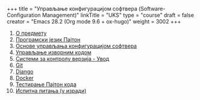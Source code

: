 +++
title = "Управљање конфигурацијом софтвера (Software-Configuration Management)"
linkTitle = "UKS"
type = "course"
draft = false
creator = "Emacs 28.2 (Org mode 9.6 + ox-hugo)"
weight = 3002
+++

1.  [О предмету](00-upoznavanje/)
2.  [Програмски језик Пајтон](../tech/Python/)
3.  [Основе управљања конфигурацијом софтвера](01-osnove/)
4.  [Управљање изворним кодом](02-upravljanje-izvornim-kodom/)
5.  [Системи за контролу верзија - Увод](../tech/sistemi-za-kontrolu-verzija/)
6.  [Git](../tech/git/)
7.  [Django](../tech/django/)
8.  [Docker](../tech/docker/)
9.  [Тестирање Пајтон кода](../tech/python-testing/)
10. [Испитна питања (у изради)](ispitna_pitanja/)
